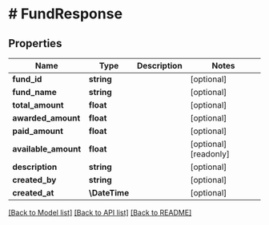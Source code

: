# # FundResponse

## Properties

Name | Type | Description | Notes
------------ | ------------- | ------------- | -------------
**fund_id** | **string** |  | [optional]
**fund_name** | **string** |  | [optional]
**total_amount** | **float** |  | [optional]
**awarded_amount** | **float** |  | [optional]
**paid_amount** | **float** |  | [optional]
**available_amount** | **float** |  | [optional] [readonly]
**description** | **string** |  | [optional]
**created_by** | **string** |  | [optional]
**created_at** | **\DateTime** |  | [optional]

[[Back to Model list]](../../README.md#models) [[Back to API list]](../../README.md#endpoints) [[Back to README]](../../README.md)
